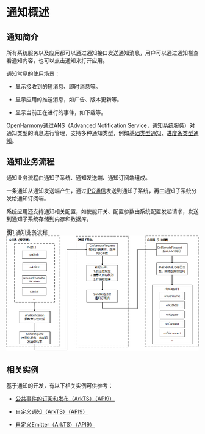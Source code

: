 # 通知概述


## 通知简介

所有系统服务以及应用都可以通过通知接口发送通知消息，用户可以通过通知栏查看通知内容，也可以点击通知来打开应用。

通知常见的使用场景：

- 显示接收到的短消息、即时消息等。

- 显示应用的推送消息，如广告、版本更新等。

- 显示当前正在进行的事件，如下载等。

OpenHarmony通过ANS（Advanced Notification Service，通知系统服务）对通知类型的消息进行管理，支持多种通知类型，例如[基础类型通知](../notification/text-notification.md)、[进度条类型通知](../notification/progress-bar-notification.md)。


## 通知业务流程

通知业务流程由通知子系统、通知发送端、通知订阅端组成。

一条通知从通知发送端产生，通过[IPC通信](../connectivity/ipc-rpc-overview.md)发送到通知子系统，再由通知子系统分发给通知订阅端。

系统应用还支持通知相关配置，如使能开关、配置参数由系统配置发起请求，发送到通知子系统存储到内存和数据库。

**图1** 通知业务流程  
![zh-cn_image_0000001466582017](figures/zh-cn_image_0000001466582017.png)

## 相关实例

基于通知的开发，有以下相关实例可供参考：

- [公共事件的订阅和发布（ArkTS）（API9）](https://gitee.com/openharmony/applications_app_samples/tree/OpenHarmony-3.2-Release/code/BasicFeature/Notification/CustomCommonEvent)

- [自定义通知（ArkTS）（API9）](https://gitee.com/openharmony/applications_app_samples/tree/OpenHarmony-3.2-Release/code/BasicFeature/Notification/CustomNotification)

- [自定义Emitter（ArkTS）（API9）](https://gitee.com/openharmony/applications_app_samples/tree/OpenHarmony-3.2-Release/code/BasicFeature/Notification/CustomEmitter)